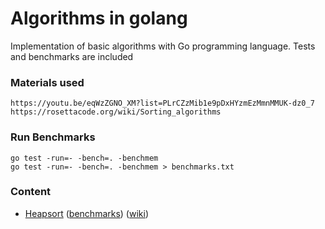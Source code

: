 Algorithms in golang
====================

Implementation of basic algorithms with Go programming language. Tests and benchmarks are included

### Materials used

    https://youtu.be/eqWzZGNO_XM?list=PLrCZzMib1e9pDxHYzmEzMmnMMUK-dz0_7
    https://rosettacode.org/wiki/Sorting_algorithms

### Run Benchmarks
    go test -run=- -bench=. -benchmem
    go test -run=- -bench=. -benchmem > benchmarks.txt

### Content

* [Heapsort](/sort/heapsort) ([benchmarks](/sort/heapsort/benchmarks.txt)) ([wiki](https://en.wikipedia.org/wiki/Heapsort))
